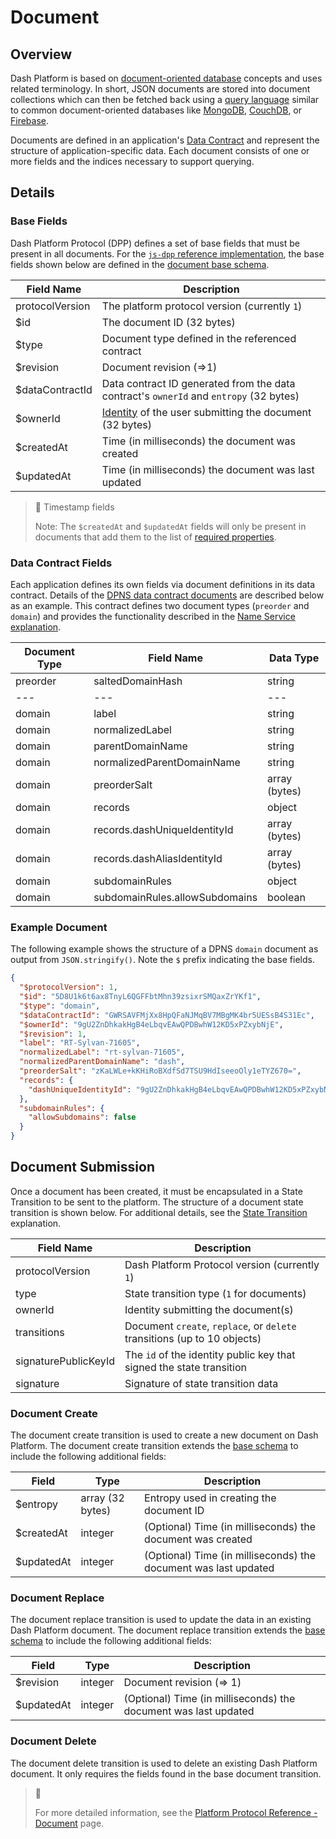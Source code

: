# Document

## Overview

Dash Platform is based on [document-oriented database](https://en.wikipedia.org/wiki/Document-oriented_database) concepts and uses related terminology. In short, JSON documents are stored into document collections which can then be fetched back using a [query language](../reference/query-syntax.md) similar to common document-oriented databases like [MongoDB](https://www.mongodb.com/), [CouchDB](https://couchdb.apache.org/), or [Firebase](https://firebase.google.com/). 

Documents are defined in an application's [Data Contract](../explanations/platform-protocol-data-contract.md) and represent the structure of application-specific data. Each document consists of one or more fields and the indices necessary to support querying.

## Details

### Base Fields

Dash Platform Protocol (DPP) defines a set of base fields that must be present in all documents. For the [`js-dpp` reference implementation](https://github.com/dashevo/platform/tree/master/packages/js-dpp), the base fields shown below are defined in the [document base schema](https://github.com/dashevo/platform/blob/master/packages/js-dpp/schema/document/documentBase.json).

| Field Name | Description |
| - | - |
| protocolVersion | The platform protocol version (currently `1`) |
| $id | The document ID (32 bytes) |
| $type | Document type defined in the referenced contract |
| $revision | Document revision (=>1) |
| $dataContractId | Data contract ID generated from the data contract's `ownerId` and `entropy` (32 bytes) |
| $ownerId | [Identity](../explanations/identity.md) of the user submitting the document (32 bytes) |
| $createdAt | Time (in milliseconds) the document was created |
| $updatedAt | Time (in milliseconds) the document was last updated |

> 🚧 Timestamp fields
>
> Note: The `$createdAt` and `$updatedAt` fields will only be present in documents that add them to the list of [required properties](../reference/data-contracts.md#required-properties-optional).

### Data Contract Fields

Each application defines its own fields via document definitions in its data contract. Details of the [DPNS data contract documents](https://github.com/dashevo/platform/blob/master/packages/dpns-contract/schema/dpns-contract-documents.json) are described below as an example. This contract defines two document types (`preorder` and `domain`) and provides the functionality described in the [Name Service explanation](../explanations/dpns.md).

| Document Type | Field Name | Data Type |
| - | - | - |
| preorder | saltedDomainHash | string |
| --- | --- | --- |
| domain | label | string |
| domain | normalizedLabel | string |
| domain | parentDomainName | string |
| domain | normalizedParentDomainName | string |
| domain | preorderSalt | array (bytes) |
| domain | records | object |
| domain | records.dashUniqueIdentityId | array (bytes) |
| domain | records.dashAliasIdentityId | array (bytes) |
| domain | subdomainRules | object |
| domain | subdomainRules.allowSubdomains | boolean |

### Example Document

The following example shows the structure of a DPNS `domain` document as output from `JSON.stringify()`. Note the `$` prefix indicating the base fields.

```json
{
  "$protocolVersion": 1,
  "$id": "5D8U1k6t6ax8TnyL6QGFFbtMhn39zsixrSMQaxZrYKf1",
  "$type": "domain",
  "$dataContractId": "GWRSAVFMjXx8HpQFaNJMqBV7MBgMK4br5UESsB4S31Ec",
  "$ownerId": "9gU2ZnDhkakHgB4eLbqvEAwQPDBwhW12KD5xPZxybNjE",
  "$revision": 1,
  "label": "RT-Sylvan-71605",
  "normalizedLabel": "rt-sylvan-71605",
  "normalizedParentDomainName": "dash",
  "preorderSalt": "zKaLWLe+kKHiRoBXdfSd7TSU9HdIseeoOly1eTYZ670=",
  "records": {
    "dashUniqueIdentityId": "9gU2ZnDhkakHgB4eLbqvEAwQPDBwhW12KD5xPZxybNjE"
  },
  "subdomainRules": {
    "allowSubdomains": false
  }
}
```

## Document Submission

Once a document has been created, it must be encapsulated in a State Transition to be sent to the platform. The structure of a document state transition is shown below. For additional details, see the [State Transition](../explanations/platform-protocol-state-transition.md) explanation.

| Field Name | Description |
| - | - | 
| protocolVersion | Dash Platform Protocol version (currently `1`) |
| type | State transition type (`1` for documents) |
| ownerId | Identity submitting the document(s) |
| transitions |  Document `create`, `replace`, or `delete` transitions (up to 10 objects) |
| signaturePublicKeyId | The `id` of the identity public key that signed the state transition |
| signature | Signature of state transition data |

### Document Create

The document create transition is used to create a new document on Dash Platform. The document create transition extends the [base schema](#base-fields) to include the following additional fields:

| Field | Type | Description|
| - | - | - |
| $entropy | array (32 bytes) | Entropy used in creating the document ID |
| $createdAt | integer | (Optional) Time (in milliseconds) the document was created |
| $updatedAt | integer | (Optional) Time (in milliseconds) the document was last updated |

### Document Replace

The document replace transition is used to update the data in an existing Dash Platform document. The document replace transition extends the [base schema](#base-fields) to include the following additional fields:

| Field | Type | Description|
| - | - | - |
| $revision | integer | Document revision (=> 1) |
| $updatedAt | integer | (Optional) Time (in milliseconds) the document was last updated |

### Document Delete

The document delete transition is used to delete an existing Dash Platform document. It only requires the fields found in the base document transition.

> 📘
>
> For more detailed information, see the [Platform Protocol Reference - Document](../protocol-ref/document.md) page.
